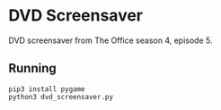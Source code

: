 # DVD Screensaver

DVD screensaver from The Office season 4, episode 5.

## Running

    pip3 install pygame
    python3 dvd_screensaver.py
